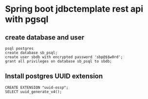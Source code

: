 # Spring boot jdbctemplate rest api with pgsql

## create database and user
```
psql postgres
create database sb_psql;
create user sbdb with encrypted password 'sbp@$$w0rd';
grant all privileges on database sb_psql to sbdb;
```

## Install postgres UUID extension
```
CREATE EXTENSION "uuid-ossp";
SELECT uuid_generate_v4();
```
